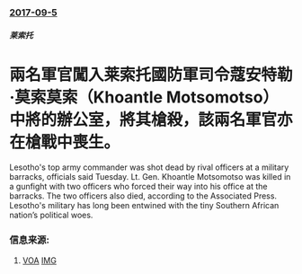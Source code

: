 ### [2017-09-5](/news/2017/09/5/index.md)

##### 莱索托
# 兩名軍官闖入莱索托國防軍司令蔻安特勒·莫索莫索（Khoantle Motsomotso）中將的辦公室，將其槍殺，該兩名軍官亦在槍戰中喪生。 

Lesotho's top army commander was shot dead by rival officers at a military barracks, officials said Tuesday. Lt. Gen. Khoantle Motsomotso was killed in a gunfight with two officers who forced their way into his office at the barracks. The two officers also died, according to the Associated Press. Lesotho's military has long been entwined with the tiny Southern African nation’s political woes.


### 信息来源:

1. [VOA](https://www.voanews.com/a/lesotho-army-chief-dead/4015761.html) [IMG](https://media.voltron.voanews.com/Drupal/01live-166/2019-04/A0920F38-DAB3-4B34-95EB-8CF02CEF3D5B.jpg)

